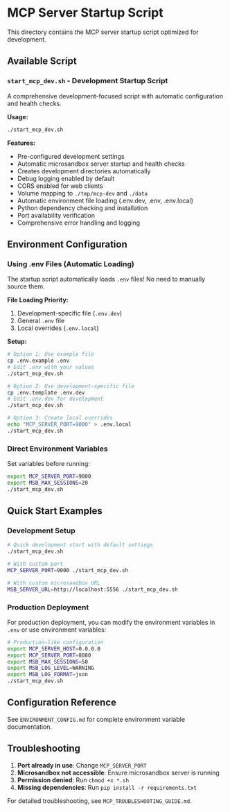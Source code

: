 # MCP Server Startup Script

This directory contains the MCP server startup script optimized for development.

## Available Script

### `start_mcp_dev.sh` - Development Startup Script

A comprehensive development-focused script with automatic configuration and health checks.

**Usage:**
```bash
./start_mcp_dev.sh
```

**Features:**
- Pre-configured development settings
- Automatic microsandbox server startup and health checks
- Creates development directories automatically
- Debug logging enabled by default
- CORS enabled for web clients
- Volume mapping to `./tmp/mcp-dev` and `./data`
- Automatic environment file loading (.env.dev, .env, .env.local)
- Python dependency checking and installation
- Port availability verification
- Comprehensive error handling and logging

## Environment Configuration

### Using .env Files (Automatic Loading)

The startup script automatically loads `.env` files! No need to manually source them.

**File Loading Priority:**
1. Development-specific file (`.env.dev`)
2. General `.env` file
3. Local overrides (`.env.local`)

**Setup:**
```bash
# Option 1: Use example file
cp .env.example .env
# Edit .env with your values
./start_mcp_dev.sh

# Option 2: Use development-specific file
cp .env.template .env.dev
# Edit .env.dev for development
./start_mcp_dev.sh

# Option 3: Create local overrides
echo "MCP_SERVER_PORT=9000" > .env.local
./start_mcp_dev.sh
```

### Direct Environment Variables

Set variables before running:
```bash
export MCP_SERVER_PORT=9000
export MSB_MAX_SESSIONS=20
./start_mcp_dev.sh
```

## Quick Start Examples

### Development Setup
```bash
# Quick development start with default settings
./start_mcp_dev.sh

# With custom port
MCP_SERVER_PORT=9000 ./start_mcp_dev.sh

# With custom microsandbox URL
MSB_SERVER_URL=http://localhost:5556 ./start_mcp_dev.sh
```

### Production Deployment
For production deployment, you can modify the environment variables in `.env` or use environment variables:

```bash
# Production-like configuration
export MCP_SERVER_HOST=0.0.0.0
export MCP_SERVER_PORT=8080
export MSB_MAX_SESSIONS=50
export MSB_LOG_LEVEL=WARNING
export MSB_LOG_FORMAT=json
./start_mcp_dev.sh
```

## Configuration Reference

See `ENVIRONMENT_CONFIG.md` for complete environment variable documentation.

## Troubleshooting

1. **Port already in use**: Change `MCP_SERVER_PORT`
2. **Microsandbox not accessible**: Ensure microsandbox server is running
3. **Permission denied**: Run `chmod +x *.sh`
4. **Missing dependencies**: Run `pip install -r requirements.txt`

For detailed troubleshooting, see `MCP_TROUBLESHOOTING_GUIDE.md`.